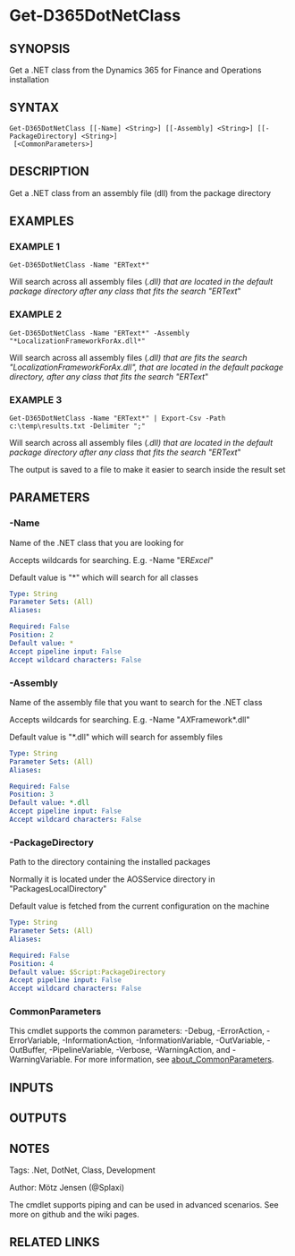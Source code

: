 ﻿---
external help file: d365fo.tools-help.xml
Module Name: d365fo.tools
online version:
schema: 2.0.0
---

# Get-D365DotNetClass

## SYNOPSIS
Get a .NET class from the Dynamics 365 for Finance and Operations installation

## SYNTAX

```
Get-D365DotNetClass [[-Name] <String>] [[-Assembly] <String>] [[-PackageDirectory] <String>]
 [<CommonParameters>]
```

## DESCRIPTION
Get a .NET class from an assembly file (dll) from the package directory

## EXAMPLES

### EXAMPLE 1
```
Get-D365DotNetClass -Name "ERText*"
```

Will search across all assembly files (*.dll) that are located in the default package directory after
any class that fits the search "ERText*"

### EXAMPLE 2
```
Get-D365DotNetClass -Name "ERText*" -Assembly "*LocalizationFrameworkForAx.dll*"
```

Will search across all assembly files (*.dll) that are fits the search "*LocalizationFrameworkForAx.dll*",
that are located in the default package directory, after any class that fits the search "ERText*"

### EXAMPLE 3
```
Get-D365DotNetClass -Name "ERText*" | Export-Csv -Path c:\temp\results.txt -Delimiter ";"
```

Will search across all assembly files (*.dll) that are located in the default package directory after
any class that fits the search "ERText*"

The output is saved to a file to make it easier to search inside the result set

## PARAMETERS

### -Name
Name of the .NET class that you are looking for

Accepts wildcards for searching.
E.g.
-Name "ER*Excel*"

Default value is "*" which will search for all classes

```yaml
Type: String
Parameter Sets: (All)
Aliases:

Required: False
Position: 2
Default value: *
Accept pipeline input: False
Accept wildcard characters: False
```

### -Assembly
Name of the assembly file that you want to search for the .NET class

Accepts wildcards for searching.
E.g.
-Name "*AX*Framework*.dll"

Default value is "*.dll" which will search for assembly files

```yaml
Type: String
Parameter Sets: (All)
Aliases:

Required: False
Position: 3
Default value: *.dll
Accept pipeline input: False
Accept wildcard characters: False
```

### -PackageDirectory
Path to the directory containing the installed packages

Normally it is located under the AOSService directory in "PackagesLocalDirectory"

Default value is fetched from the current configuration on the machine

```yaml
Type: String
Parameter Sets: (All)
Aliases:

Required: False
Position: 4
Default value: $Script:PackageDirectory
Accept pipeline input: False
Accept wildcard characters: False
```

### CommonParameters
This cmdlet supports the common parameters: -Debug, -ErrorAction, -ErrorVariable, -InformationAction, -InformationVariable, -OutVariable, -OutBuffer, -PipelineVariable, -Verbose, -WarningAction, and -WarningVariable. For more information, see [about_CommonParameters](http://go.microsoft.com/fwlink/?LinkID=113216).

## INPUTS

## OUTPUTS

## NOTES
Tags: .Net, DotNet, Class, Development

Author: Mötz Jensen (@Splaxi)

The cmdlet supports piping and can be used in advanced scenarios.
See more on github and the wiki pages.

## RELATED LINKS
